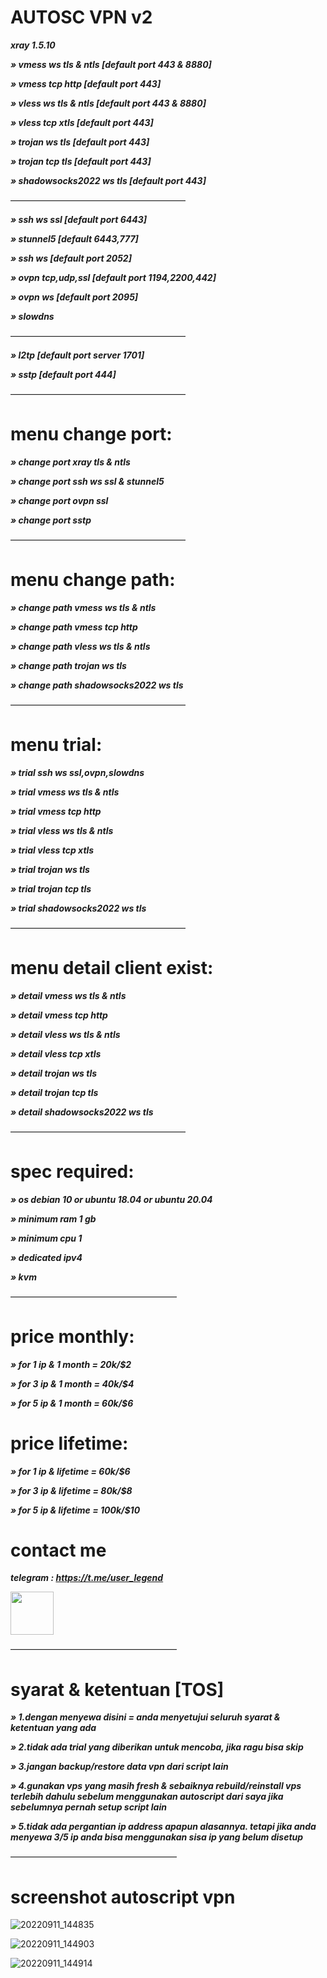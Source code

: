 # AUTOSC VPN v2

***xray 1.5.10***

***» vmess ws tls & ntls [default port 443 & 8880]***

***» vmess tcp http [default port 443]***

***» vless ws tls & ntls [default port 443 & 8880]***

***» vless tcp xtls [default port 443]***

***» trojan ws tls [default port 443]***

***» trojan tcp tls [default port 443]***

***» shadowsocks2022 ws tls [default port 443]***

————————————————————

***» ssh ws ssl [default port 6443]***

***» stunnel5 [default 6443,777]***

***» ssh ws [default port 2052]***

***» ovpn tcp,udp,ssl [default port 1194,2200,442]***

***» ovpn ws [default port 2095]***

***» slowdns***

————————————————————

***» l2tp [default port server 1701]***

***» sstp [default port 444]***

————————————————————

# menu change port:

***» change port xray tls & ntls***

***» change port ssh ws ssl & stunnel5***

***» change port ovpn ssl***

***» change port sstp***

————————————————————

# menu change path:

***» change path vmess ws tls & ntls***

***» change path vmess tcp http***

***» change path vless ws tls & ntls***

***» change path trojan ws tls***

***» change path shadowsocks2022 ws tls***

————————————————————

# menu trial:

***» trial ssh ws ssl,ovpn,slowdns***

***» trial vmess ws tls & ntls***

***» trial vmess tcp http***

***» trial vless ws tls & ntls***

***» trial vless tcp xtls***

***» trial trojan ws tls***

***» trial trojan tcp tls***

***» trial shadowsocks2022 ws tls***

————————————————————

# menu detail client exist:

***» detail vmess ws tls & ntls***

***» detail vmess tcp http***

***» detail vless ws tls & ntls***

***» detail vless tcp xtls***

***» detail trojan ws tls***

***» detail trojan tcp tls***

***» detail shadowsocks2022 ws tls***

————————————————————

# spec required:

***» os debian 10 or ubuntu 18.04 or ubuntu 20.04***

***» minimum ram 1 gb***

***» minimum cpu 1***

***» dedicated ipv4***

***» kvm***

———————————————————

# price monthly:

***» for 1 ip & 1 month = 20k/$2***

***» for 3 ip & 1 month = 40k/$4***

***» for 5 ip & 1 month = 60k/$6***

# price lifetime:

***» for 1 ip & lifetime = 60k/$6***

***» for 3 ip & lifetime = 80k/$8***

***» for 5 ip & lifetime = 100k/$10***

# contact me

***telegram : https://t.me/user_legend***

<p align="left">
<a href="https://t.me/user_legend" target="blank"><img align="center" src="https://encrypted-tbn0.gstatic.com/images?q=tbn:ANd9GcS2SF2L2dLlzXCo08rwQkoN-CSc--18rvf-Qw&usqp=CAU" alt="" height="69" width="69" /></a>
</p>


———————————————————

# syarat & ketentuan [TOS]

***» 1.dengan menyewa disini = anda menyetujui seluruh syarat & ketentuan yang ada***

***» 2.tidak ada trial yang diberikan untuk mencoba, jika ragu bisa skip***

***» 3.jangan backup/restore data vpn dari script lain***

***» 4.gunakan vps yang masih fresh & sebaiknya rebuild/reinstall vps terlebih dahulu sebelum menggunakan autoscript dari saya jika sebelumnya pernah setup script lain***

***» 5.tidak ada pergantian ip address apapun alasannya. tetapi jika anda menyewa 3/5 ip anda bisa menggunakan sisa ip yang belum disetup***

———————————————————

# screenshot autoscript vpn
![20220911_144835](https://user-images.githubusercontent.com/107354006/189515796-a4a89ca4-5ae3-4ceb-91bb-53295865bbf0.jpg)

![20220911_144903](https://user-images.githubusercontent.com/107354006/189515799-f69320cb-c38c-4627-8c55-5bef38657ab9.jpg)

![20220911_144914](https://user-images.githubusercontent.com/107354006/189515806-0c8b7a09-4b35-4009-a856-09688f90ff46.jpg)
